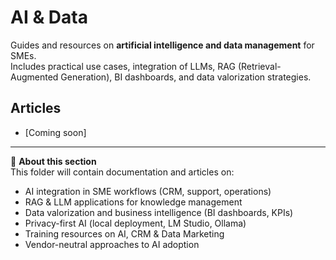 # AI & Data

Guides and resources on **artificial intelligence and data management** for SMEs.  
Includes practical use cases, integration of LLMs, RAG (Retrieval-Augmented Generation), BI dashboards, and data valorization strategies.  

## Articles

- [Coming soon]  

---

📌 **About this section**  
This folder will contain documentation and articles on:  
- AI integration in SME workflows (CRM, support, operations)  
- RAG & LLM applications for knowledge management  
- Data valorization and business intelligence (BI dashboards, KPIs)  
- Privacy-first AI (local deployment, LM Studio, Ollama)  
- Training resources on AI, CRM & Data Marketing  
- Vendor-neutral approaches to AI adoption  
